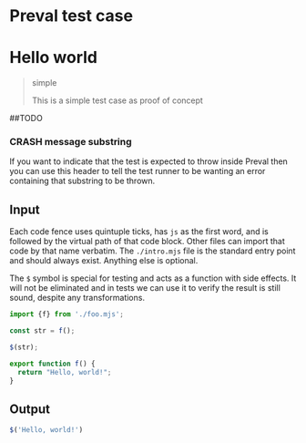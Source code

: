 # Preval test case

# Hello world

> simple
>
> This is a simple test case as proof of concept

##TODO

### CRASH message substring

If you want to indicate that the test is expected to throw inside Preval then you can use this header to tell the test runner to be wanting an error containing that substring to be thrown.

## Input

Each code fence uses quintuple ticks, has `js` as the first word, and is followed by the virtual path of that code block.
Other files can import that code by that name verbatim.
The `./intro.mjs` file is the standard entry point and should always exist. Anything else is optional.


The `$` symbol is special for testing and acts as a function with side effects. It will not be eliminated and in
tests we can use it to verify the result is still sound, despite any transformations.

`````js filename=./intro.mjs
import {f} from './foo.mjs';

const str = f();

$(str);
`````

`````js filename=./foo.js
export function f() {
  return "Hello, world!";
}
`````

## Output

`````js filename=./intro.mjs
$('Hello, world!')
`````

`````js filename=./intro.mjs
`````
